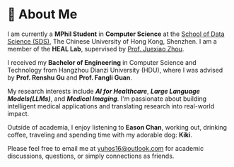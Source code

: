 # 👤 About Me

I am currently a **MPhil Student** in **Computer Science** at the [School of Data Science (SDS)](https://sds.cuhk.edu.cn/), The Chinese University of Hong Kong, Shenzhen. I am a member of the **HEAL Lab**, supervised by [Prof. Juexiao Zhou](https://www.joshuachou.ink/about/).

I received my **Bachelor of Engineering** in Computer Science and Technology from Hangzhou Dianzi University (HDU), where I was advised by **Prof. Renshu Gu** and **Prof. Fangli Guan**.

My research interests include **_AI for Healthcare_**, **_Large Language Models(LLMs)_**, and **_Medical Imaging_**. I'm passionate about building intelligent medical applications and translating research into real-world impact.

Outside of academia, I enjoy listening to **Eason Chan**, working out, drinking coffee, traveling and spending time with my adorable dog: **Kiki**.

Please feel free to email me at [yuhos16@outlook.com](mailto:yuhos16@outlook.com) for academic discussions, questions, or simply connections as friends.
